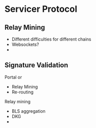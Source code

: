 # Servicer Protocol

## Relay Mining

- Different difficulties for different chains
- Websockets?
-

## Signature Validation

Portal or

- Relay Mining
- Re-routing

Relay mining

- BLS aggregation
- DKG
-
